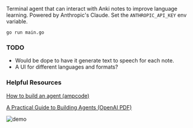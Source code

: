 Terminal agent that can interact with Anki notes to improve language learning.
Powered by Anthropic's Claude. Set the `ANTHROPIC_API_KEY` env variable.
```shell
go run main.go
```
### TODO
- Would be dope to have it generate text to speech for each note.
- A UI for different languages and formats?

### Helpful Resources
[How to build an agent (ampcode)](https://ampcode.com/how-to-build-an-agent)

[A Practical Guide to Building Agents (OpenAI PDF)](https://cdn.openai.com/business-guides-and-resources/a-practical-guide-to-building-agents.pdf)

![demo](https://github.com/user-attachments/assets/ed114389-d5d4-4300-b274-7bbf6d61c965)

